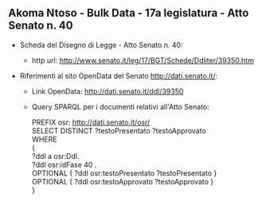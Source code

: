 ## Akoma Ntoso - Bulk Data - 17a legislatura - Atto Senato n. 40 ##

* Scheda del Disegno di Legge - Atto Senato n. 40:
	* http url: http://www.senato.it/leg/17/BGT/Schede/Ddliter/39350.htm

* Riferimenti al sito OpenData del Senato http://dati.senato.it/:
	* Link OpenData: http://dati.senato.it/ddl/39350
	* Query SPARQL per i documenti relativi all'Atto Senato:

        PREFIX osr: <http://dati.senato.it/osr/>  
		SELECT DISTINCT ?testoPresentato ?testoApprovato  
		WHERE  
		{  
		    ?ddl a osr:Ddl.  
		    ?ddl osr:idFase 40 .  
		    OPTIONAL { ?ddl osr:testoPresentato ?testoPresentato }  
		    OPTIONAL { ?ddl osr:testoApprovato ?testoApprovato }  
		}
		